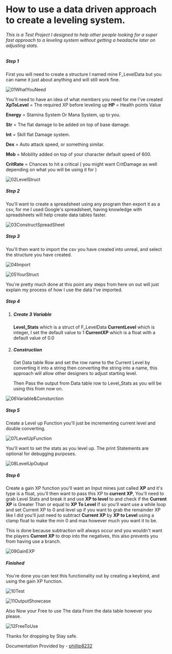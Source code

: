 # How to use a data driven approach to create a leveling system.

###### This is a Test Project I designed to help other people looking for a super fast approach to a leveling system without getting a headache later on adjusting stats.

##### Step 1

First you will need to create a structure I named mine F_LevelData but you can name it just about anything and will still work fine.

![01WhatYouNeed](https://github.com/phillip8232/LevelingSystem/blob/main/Photo/01WhatYouNeed.png)

You'll need to have an idea of what members you need for me I've created **XpToLevel** = The required XP before leveling up
**HP** = Health points Value

**Energy** = Stamina System Or Mana System, up to you.

**Str** = The flat damage to be added on top of base damage.

**Int** = Skill flat Damage system.

**Dex** = Auto attack speed, or something similar.

**Mob** = Mobility added on top of your character default speed of 600.

**CritRate** = Chances to hit a critical ( you might want CritDamage as well depending on what you will be using it for )


![02LevelStruct](https://github.com/phillip8232/LevelingSystem/blob/main/Photo/02LevelStruct.png)

##### Step 2

You'll want to create a spreadsheet using any program then export it as a csv, for me I used Google's spreadsheet, having knowledge with spreadsheets will help create data tables faster.

![03ConstructSpreadSheet](https://github.com/phillip8232/LevelingSystem/blob/main/Photo/03ConstructSpreadSheet.png)

##### Step 3

You'll then want to import the csv you have created into unreal, and select the structure you have created.

![04Import](https://github.com/phillip8232/LevelingSystem/blob/main/Photo/04Import.png)

![05YourStruct](https://github.com/phillip8232/LevelingSystem/blob/main/Photo/05YourStruct.png)

You're pretty much done at this point any steps from here on out will just explain my process of how I use the data I've imported.

##### Step 4

1. ##### Create 3 Variable

   **Level_Stats** which is a struct of F_LevelData
   **CurrentLevel** which is integer, I set the default value to 1
   **CurrentXP** which is a float with a default value of 0.0

2. ##### Construction

   Get Data table Row and set the row name to the Current Level by converting it into a string then converting the string into a name, this approach will  allow other designers to adjust starting level.

   Then Pass the output from Data table row to Level_Stats as you will be using this from now on.

![06Variable&Consturction](https://github.com/phillip8232/LevelingSystem/blob/main/Photo/06Variable%26Consturction.png)

##### Step 5

Create a Level up Function you'll just be incrementing current level and double converting.

![07LevelUpFunction](https://github.com/phillip8232/LevelingSystem/blob/main/Photo/07LevelUpFunction.png)

You'll want to set the stats as you level up. The print Statements are optional for debugging purposes.

![08LevelUpOutput](https://github.com/phillip8232/LevelingSystem/blob/main/Photo/08LevelUpOutput.png)

##### Step 6

Create a gain XP function you'll want an Input mines just called **XP** and it's type is a float, you'll then want to pass this XP to **current XP**, You'll need to grab Level Stats and break it and use **XP to level** to and check if the **Current XP** is Greater Than or equal to **XP To Level** If so you'll want use a while loop and set Current XP to 0 and level up if you want to grab the remainder XP like I did you'll just need to  subtract **Current XP** by **XP to Level** using a clamp float to make the min 0 and max however much you want it to be.

This is done because subtraction will always occur and you wouldn't want the players **Current XP** to drop into the negatives, this also prevents you from having use a branch. 

![09GainEXP](https://github.com/phillip8232/LevelingSystem/blob/main/Photo/09GainEXP.png)

##### Finished

You're done you can test this functionality out by creating a keybind, and using the gain XP function.

![10Test](https://github.com/phillip8232/LevelingSystem/blob/main/Photo/10Test.png)

![11OutputShowcase](https://github.com/phillip8232/LevelingSystem/blob/main/Photo/11OutputShowcase.png)

Also Now your Free to use The data From the data table however you please.

![12FreeToUse](https://github.com/phillip8232/LevelingSystem/blob/main/Photo/12FreeToUse.png)

Thanks for dropping by Stay safe.

Documentation Provided by - [phillip8232](https://github.com/phillip8232)
